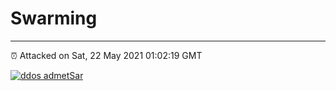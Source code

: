 # Swarming
---
⏰ Attacked on Sat, 22 May 2021 01:02:19 GMT

[![ddos admetSar](https://github.com/kotori-y/swarming/actions/workflows/main.yml/badge.svg)](https://github.com/kotori-y/swarming/actions/workflows/main.yml)


